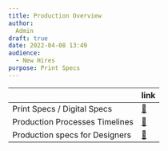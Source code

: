 ```yaml
---
title: Production Overview
author:
  Admin
draft: true
date: 2022-04-08 13:49
audience:
  - New Hires
purpose: Print Specs
---
```


||link|
|---|----|
|Print Specs / Digital Specs|[:link:](/Production/production-specs-for-designers.md)|
|Production Processes Timelines|[:link:](/Production/print-specs-digital-specs.md)|
|Production specs for Designers|[:link:](/Production/production-specs-for-designers)|